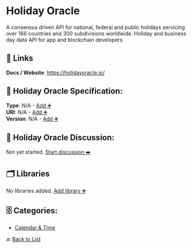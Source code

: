 # Holiday Oracle

A consensus driven API for national, federal and public holidays servicing over 166 countries and 300 subdivisions worldwide. Holiday and business day data API for app and blockchain developers

##  🔗 Links
**Docs / Website**: https://holidayoracle.io/

## 🧬 Holiday Oracle Specification:
**Type**: N/A - [Add ➕](https://github.com/apis-list/apis-list/edit/main/apis.yaml#L9446)  
**URI**: N/A - [Add ➕](https://github.com/apis-list/apis-list/edit/main/apis.yaml#L9446)  
**Version**: N/A - [Add ➕](https://github.com/apis-list/apis-list/edit/main/apis.yaml#L9446)

## 💬 Holiday Oracle Discussion:
Not yet started. [Start discussion ➡️](https://github.com/apis-list/apis-list/discussions/new)

## 🗂️ Libraries

No libraries added. [Add library ➕](https://github.com/apis-list/apis-list/edit/main/apis.yaml#L9446)    


## 🗄️ Categories:
- [Calendar & Time](https://github.com/apis-list/apis-list#calendar--time-)

🔙  [Back to List](https://github.com/apis-list/apis-list)
